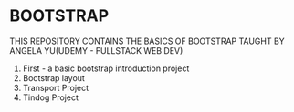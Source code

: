 # BOOTSTRAP

THIS REPOSITORY CONTAINS THE BASICS OF BOOTSTRAP TAUGHT BY ANGELA YU(UDEMY - FULLSTACK WEB DEV)
1. First - a basic bootstrap introduction project
2. Bootstrap layout
3. Transport Project 
4. Tindog Project 